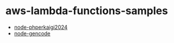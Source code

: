 # aws-lambda-functions-samples

- [node-phperkaigi2024](node-phperkaigi2024)
- [node-gencode](node-gencode)
